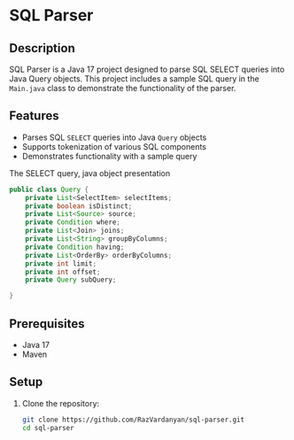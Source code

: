 # SQL Parser

## Description

SQL Parser is a Java 17 project designed to parse SQL SELECT queries into Java Query objects. This project includes a sample SQL query in the `Main.java` class to demonstrate the functionality of the parser.

## Features

- Parses SQL `SELECT` queries into Java `Query` objects
- Supports tokenization of various SQL components
- Demonstrates functionality with a sample query

The SELECT query, java object presentation
```java
public class Query {
    private List<SelectItem> selectItems;
    private boolean isDistinct;
    private List<Source> source;
    private Condition where;
    private List<Join> joins;
    private List<String> groupByColumns;
    private Condition having;
    private List<OrderBy> orderByColumns;
    private int limit;
    private int offset;
    private Query subQuery;

}
```

## Prerequisites

- Java 17
- Maven

## Setup

1. Clone the repository:
   ```sh
   git clone https://github.com/RazVardanyan/sql-parser.git
   cd sql-parser
